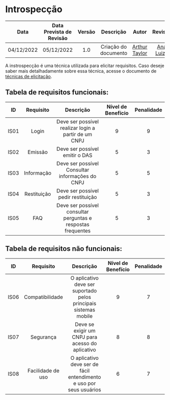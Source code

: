 # Introspecção

|Data|Data Prevista de Revisão|Versão|Descrição|Autor|Revisor|
| :----------: |:----------:| :------: | :-----------: | :---------: |:---------: |
|04/12/2022|05/12/2022|1.0|Criação do documento| [Arthur Taylor](https://github.com/Eruel6) |[Ana Luiza](https://github.com/AnHoff)|

A instrospecção é uma técnica utilizada para elicitar requisitos. Caso deseje saber mais detalhadamente sobre essa técnica, acesse o documento de [técnicas de elicitação](https://github.com/Requisitos-de-Software/2022.2-MEI/blob/main/docs/Requisitos/tecnicas-elicitacao.md).

## Tabela de requisitos funcionais:

|ID|Requisito|Descrição|Nível de Benefício| Penalidade |
| :----------: |:----------:| :------: | :-----------: | :---------: |
|IS01|Login|Deve ser possível realizar login a partir de um CNPJ|9|9|
|IS02|Emissão|Deve ser possível emitir o DAS|5|3|
|IS03|Informação|Deve ser possível Consultar informações do CNPJ|5|5|
|IS04|Restituição|Deve ser possível pedir restituição|5|3|
|IS05|FAQ|Deve ser possível consultar perguntas e respostas frequentes|5|3|

## Tabela de requisitos não funcionais:

|ID|Requisito|Descrição|Nível de Benefício| Penalidade |
| :----------: |:----------:| :------: | :-----------: | :---------: |
|IS06|Compatibilidade|O aplicativo deve ser suportado pelos principais sistemas mobile|9|7|
|IS07|Segurança|Deve se exigir um CNPJ para acesso do aplicativo|8|8|
|IS08|Facilidade de uso|O aplicativo deve ser de fácil entendimento e uso por seus usuários|6|7|
